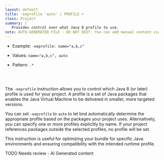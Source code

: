 ```yaml
---
layout: default
title: -eeprofile 'auto' | PROFILE +
class: Project
summary: |
   Provides control over what Java 8 profile to use.
note: AUTO-GENERATED FILE - DO NOT EDIT. You can add manual content via same filename in ext folder. 
---
```


- Example: `-eeprofile: name="a,b,c"`

- Values: `name="a,b,c", auto`

- Pattern: `.*`

<!-- Manual content from: ext/eeprofile.md --><br /><br />
	


The `-eeprofile` instruction allows you to control which Java 8 (or later) profile is used for your project. A profile is a set of Java packages that enables the Java Virtual Machine to be delivered in smaller, more targeted versions.

You can set `-eeprofile` to `auto` to let bnd automatically determine the appropriate profile based on the packages your project uses. Alternatively, you can specify one or more profiles explicitly by name. If your project references packages outside the selected profiles, no profile will be set.

This instruction is useful for optimizing your bundle for specific Java environments and ensuring compatibility with the intended runtime profile.

TODO Needs review - AI Generated content

